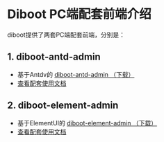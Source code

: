 # Diboot PC端配套前端介绍

diboot提供了两套PC端配套前端，分别是：
## 1. diboot-antd-admin
* 基于Antdv的 [diboot-antd-admin （下载）](https://gitee.com/dibo_software/diboot-antd-admin/releases)
* [查看配套使用文档](https://www.diboot.com/guide/diboot-antd-admin/introduce.html)

## 2. diboot-element-admin
* 基于ElementUI的 [diboot-element-admin （下载）](https://gitee.com/dibo_software/diboot-element-admin/releases)
* [查看配套使用文档](https://www.diboot.com/guide/diboot-antd-admin/introduce.html)
